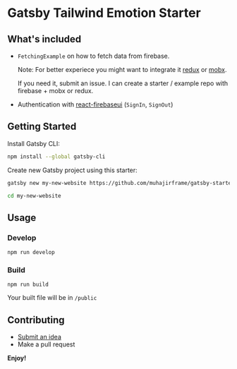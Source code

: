 # Gatsby Tailwind Emotion Starter

## What's included

- `FetchingExample` on how to fetch data from firebase.

  Note: For better experiece you might want to integrate it [redux](https://redux.js.org) or [mobx](http://mobx.js.org).

  If you need it, submit an issue. I can create a starter / example repo with firebase + mobx or redux.

- Authentication with [react-firebaseui](https://github.com/firebase/firebaseui-web-react) (`SignIn`, `SignOut`)

## Getting Started

Install Gatsby CLI:

```sh
npm install --global gatsby-cli
```

Create new Gatsby project using this starter:

```sh
gatsby new my-new-website https://github.com/muhajirframe/gatsby-starter-firebase
```

```sh
cd my-new-website
```

## Usage

### Develop

```
npm run develop
```

### Build

```
npm run build
```

Your built file will be in `/public`

## Contributing

- [Submit an idea](https://github.com/muhajirframe/gatsby-starter-firebase/issues/new)
- Make a pull request

**Enjoy!**
